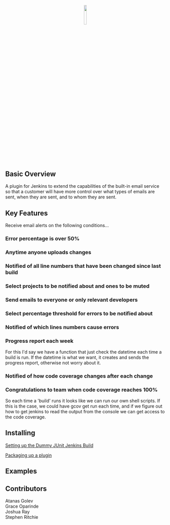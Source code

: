 <p align="center"><img width=12.5% src="https://wiki.jenkins.io/download/attachments/2916393/logo.png?version=1&modificationDate=1302753947000&api=v2"></p>

## Basic Overview
A plugin for Jenkins to extend the capabilities of the built-in email service so that a customer will have more control over what types of emails are sent, when they are sent, and to whom they are sent.
## Key Features
Receive email alerts on the following conditions...
### Error percentage is over 50%
### Anytime anyone uploads changes
### Notified of all line numbers that have been changed since last build
### Select projects to be notified about and ones to be muted
### Send emails to everyone or only relevant developers
### Select percentage threshold for errors to be notified about
### Notified of which lines numbers cause errors
### Progress report each week
For this I'd say we have a function that just check the datetime each time a build is run.  If the datetime is what we want, it creates and sends the progress report, otherwise not worry about it.
### Notified of how code coverage changes after each change
### Congratulations to team when code coverage reaches 100%
So each time a 'build' runs it looks like we can run our own shell scripts.  If this is the case, we could have gcov get run each time, and if we figure out how to get jenkins to read the output from the console we can get access to the code coverage.
## Installing
[Setting up the Dummy JUnit Jenkins Build](https://github.com/stephen-ritchie/CS498_FinalProject/wiki/Setting-up-the-Dummy-JUnit-Jenkins-Build)

[Packaging up a plugin](https://github.com/stephen-ritchie/CS498_FinalProject/wiki/Packaging-up-a-plugin)
## Examples
## Contributors
Atanas Golev<br>
Grace Oparinde<br>
Joshua Ray<br>
Stephen Ritchie<br>
